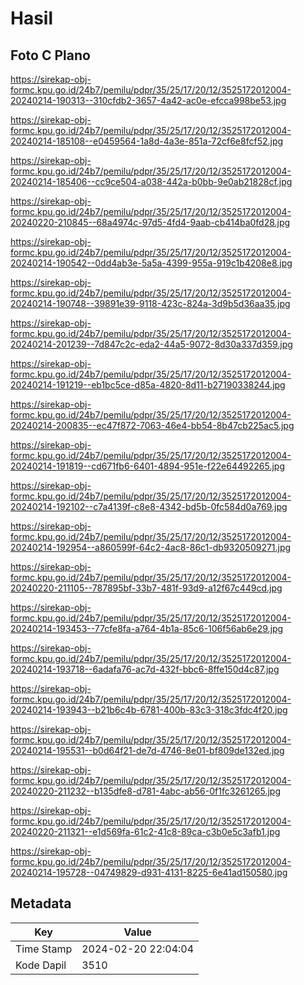 # Hasil

## Foto C Plano

https://sirekap-obj-formc.kpu.go.id/24b7/pemilu/pdpr/35/25/17/20/12/3525172012004-20240214-190313--310cfdb2-3657-4a42-ac0e-efcca998be53.jpg

https://sirekap-obj-formc.kpu.go.id/24b7/pemilu/pdpr/35/25/17/20/12/3525172012004-20240214-185108--e0459564-1a8d-4a3e-851a-72cf6e8fcf52.jpg

https://sirekap-obj-formc.kpu.go.id/24b7/pemilu/pdpr/35/25/17/20/12/3525172012004-20240214-185406--cc9ce504-a038-442a-b0bb-9e0ab21828cf.jpg

https://sirekap-obj-formc.kpu.go.id/24b7/pemilu/pdpr/35/25/17/20/12/3525172012004-20240220-210845--68a4974c-97d5-4fd4-9aab-cb414ba0fd28.jpg

https://sirekap-obj-formc.kpu.go.id/24b7/pemilu/pdpr/35/25/17/20/12/3525172012004-20240214-190542--0dd4ab3e-5a5a-4399-955a-919c1b4208e8.jpg

https://sirekap-obj-formc.kpu.go.id/24b7/pemilu/pdpr/35/25/17/20/12/3525172012004-20240214-190748--39891e39-9118-423c-824a-3d9b5d36aa35.jpg

https://sirekap-obj-formc.kpu.go.id/24b7/pemilu/pdpr/35/25/17/20/12/3525172012004-20240214-201239--7d847c2c-eda2-44a5-9072-8d30a337d359.jpg

https://sirekap-obj-formc.kpu.go.id/24b7/pemilu/pdpr/35/25/17/20/12/3525172012004-20240214-191219--eb1bc5ce-d85a-4820-8d11-b27190338244.jpg

https://sirekap-obj-formc.kpu.go.id/24b7/pemilu/pdpr/35/25/17/20/12/3525172012004-20240214-200835--ec47f872-7063-46e4-bb54-8b47cb225ac5.jpg

https://sirekap-obj-formc.kpu.go.id/24b7/pemilu/pdpr/35/25/17/20/12/3525172012004-20240214-191819--cd671fb6-6401-4894-951e-f22e64492265.jpg

https://sirekap-obj-formc.kpu.go.id/24b7/pemilu/pdpr/35/25/17/20/12/3525172012004-20240214-192102--c7a4139f-c8e8-4342-bd5b-0fc584d0a769.jpg

https://sirekap-obj-formc.kpu.go.id/24b7/pemilu/pdpr/35/25/17/20/12/3525172012004-20240214-192954--a860599f-64c2-4ac8-86c1-db9320509271.jpg

https://sirekap-obj-formc.kpu.go.id/24b7/pemilu/pdpr/35/25/17/20/12/3525172012004-20240220-211105--787895bf-33b7-481f-93d9-a12f67c449cd.jpg

https://sirekap-obj-formc.kpu.go.id/24b7/pemilu/pdpr/35/25/17/20/12/3525172012004-20240214-193453--77cfe8fa-a764-4b1a-85c6-106f56ab6e29.jpg

https://sirekap-obj-formc.kpu.go.id/24b7/pemilu/pdpr/35/25/17/20/12/3525172012004-20240214-193718--6adafa76-ac7d-432f-bbc6-8ffe150d4c87.jpg

https://sirekap-obj-formc.kpu.go.id/24b7/pemilu/pdpr/35/25/17/20/12/3525172012004-20240214-193943--b21b6c4b-6781-400b-83c3-318c3fdc4f20.jpg

https://sirekap-obj-formc.kpu.go.id/24b7/pemilu/pdpr/35/25/17/20/12/3525172012004-20240214-195531--b0d64f21-de7d-4746-8e01-bf809de132ed.jpg

https://sirekap-obj-formc.kpu.go.id/24b7/pemilu/pdpr/35/25/17/20/12/3525172012004-20240220-211232--b135dfe8-d781-4abc-ab56-0f1fc3261265.jpg

https://sirekap-obj-formc.kpu.go.id/24b7/pemilu/pdpr/35/25/17/20/12/3525172012004-20240220-211321--e1d569fa-61c2-41c8-89ca-c3b0e5c3afb1.jpg

https://sirekap-obj-formc.kpu.go.id/24b7/pemilu/pdpr/35/25/17/20/12/3525172012004-20240214-195728--04749829-d931-4131-8225-6e41ad150580.jpg


## Metadata

| Key        | Value               |
| ---------- | ------------------- |
| Time Stamp | 2024-02-20 22:04:04 |
| Kode Dapil | 3510                |



